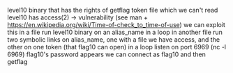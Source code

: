 level10 binary that has the rights of getflag
token file which we can't read
level10 has access(2) -> vulnerability (see man + https://en.wikipedia.org/wiki/Time-of-check_to_time-of-use)
we can exploit this
in a file run level10 binary on an alias_name in a loop
in another file run two symbolic links on alias_name, one with a file we have access, and the other on one token (that flag10 can open) in a loop
listen on port 6969 (nc -l 6969)
flag10's password appears
we can connect as flag10 and then getflag
